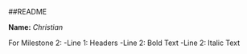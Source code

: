 ##README

  **Name:**  *Christian*  

  For Milestone 2:
  -Line 1: Headers
  -Line 2: Bold Text
  -Line 2: Italic Text